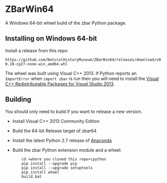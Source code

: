 # ZBarWin64

A Windows 64-bit wheel build of the zbar Python package.

## Installing on Windows 64-bit
Install a release from this repo:

```
https://github.com/NaturalHistoryMuseum/ZBarWin64/releases/download/v0.10/zbar-0.10-cp27-none-win_amd64.whl
```

The wheel was built using Visual C++ 2013. If Python reports an `ImportError`
when `import zbar` is run then you will need to install the
[Visual C++ Redistributable Packages for Visual Studio 2013](https://www.microsoft.com/en-US/download/details.aspx?id=40784).

## Building

You should only need to build if you want to release a new version.

* Install Visual C++ 2013 Community Edition

* Build the 64-bit Release target of zbar64

* Install the latest Python 2.7 release of [Anaconda](https://store.continuum.io/cshop/anaconda/)

* Build the zbar Python extension module and a wheel:

    ```
        cd <where you cloned this repo>\python
        pip install --upgrade pip
        pip install --upgrade setuptools
        pip install wheel
        build.bat
    ```
